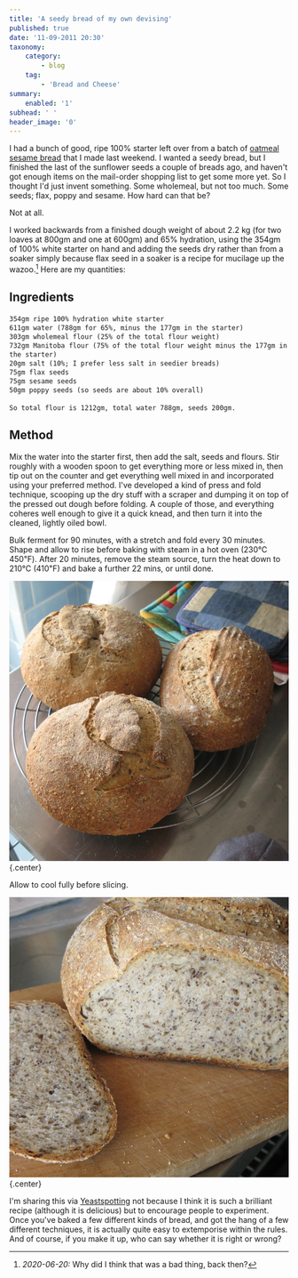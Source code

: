 ```yaml
---
title: 'A seedy bread of my own devising'
published: true
date: '11-09-2011 20:30'
taxonomy:
    category:
        - blog
    tag:
        - 'Bread and Cheese'
summary:
    enabled: '1'
subhead: ' '
header_image: '0'
---
```


I had a bunch of good, ripe 100% starter left over from a batch of [oatmeal sesame bread](https://www.fornacalia.com/2009/sesame-oatmeal-bread/) that I made last weekend. I wanted a seedy bread, but I finished the last of the sunflower seeds a couple of breads ago, and haven't got enough items on the mail-order shopping list to get some more yet. So I thought I'd just invent something. Some wholemeal, but not too much. Some seeds; flax, poppy and sesame. How hard can that be?

Not at all.

I worked backwards from a finished dough weight of about 2.2 kg (for two loaves at 800gm and one at 600gm) and 65% hydration, using the 354gm of 100% white starter on hand and adding the seeds dry rather than from a soaker simply because flax seed in a soaker is a recipe for mucilage up the wazoo.[^1] Here are my quantities:

[^1]: *2020-06-20:* Why did I think that was a bad thing, back then?

## Ingredients

````    
354gm ripe 100% hydration white starter
611gm water (788gm for 65%, minus the 177gm in the starter)
303gm wholemeal flour (25% of the total flour weight)
732gm Manitoba flour (75% of the total flour weight minus the 177gm in the starter)
20gm salt (10%; I prefer less salt in seedier breads)
75gm flax seeds
75gm sesame seeds
50gm poppy seeds (so seeds are about 10% overall)

So total flour is 1212gm, total water 788gm, seeds 200gm.
````

## Method

Mix the water into the starter first, then add the salt, seeds and flours. Stir roughly with a wooden spoon to get everything more or less mixed in, then tip out on the counter and get everything well mixed in and incorporated using your preferred method. I've developed a kind of press and fold technique, scooping up the dry stuff with a scraper and dumping it on top of the pressed out dough before folding. A couple of those, and everything coheres well enough to give it a quick knead, and then turn it into the cleaned, lightly oiled bowl.

Bulk ferment for 90 minutes, with a stretch and fold every 30 minutes. Shape and allow to rise before baking with steam in a hot oven (230℃ 450℉). After 20 minutes, remove the steam source, turn the heat down to 210℃ (410℉) and bake a further 22 mins, or until done.

![flaxseed loaves](flax-loaf.png){.center}

Allow to cool fully before slicing.

![crumb of flaxseed loaf](flax-crumb.jpg){.center}

I'm sharing this via [Yeastspotting](http://www.wildyeastblog.com/category/yeastspotting/) not because I think it is such a brilliant recipe (although it is delicious) but to encourage people to experiment. Once you've baked a few different kinds of bread, and got the hang of a few different techniques, it is actually quite easy to extemporise within the rules. And of course, if you make it up, who can say whether it is right or wrong?
